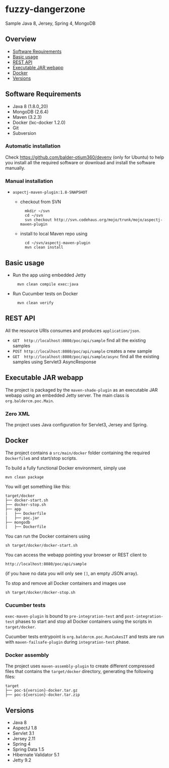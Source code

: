 # fuzzy-dangerzone

Sample Java 8, Jersey, Spring 4, MongoDB


## Overview

* [Software Requirements](#software-requirements)
* [Basic usage](#basic-usage)
* [REST API](#rest-api)
* [Executable JAR webapp](#executable-jar-webapp)
* [Docker](#docker)
* [Versions](#versions)


## Software Requirements

* Java 8 (1.8.0_20)
* MongoDB (2.6.4)
* Maven (3.2.3)
* Docker (lxc-docker 1.2.0)
* Git
* Subversion

### Automatic installation

Check https://github.com/balder-otium360/devenv (only for Ubuntu) to help you install all the required software or download and install the software manually.

### Manual installation

* `aspectj-maven-plugin:1.8-SNAPSHOT`
    - checkout from SVN

            mkdir ~/svn
            cd ~/svn
            svn checkout http://svn.codehaus.org/mojo/trunk/mojo/aspectj-maven-plugin
    - install to local Maven repo using

            cd ~/svn/aspectj-maven-plugin
            mvn clean install


## Basic usage

* Run the app using embedded Jetty

        mvn clean compile exec:java
* Run Cucumber tests on Docker

        mvn clean verify


## REST API

All the resource URIs consumes and produces `application/json`.

* `GET  http://localhost:8080/poc/api/sample` find all the existing samples
* `POST http://localhost:8080/poc/api/sample` creates a new sample
* `GET  http://localhost:8080/poc/api/sample/async` find all the existing samples using Servlet3 AsyncResponse


## Executable JAR webapp

The project is packaged by the `maven-shade-plugin` as an executable JAR webapp using an embedded Jetty server. The main class is `org.baldercm.poc.Main`.

### Zero XML

The project uses Java configuration for Servlet3, Jersey and Spring.


## Docker

The project contains a `src/main/docker` folder containing the required `Dockerfile`s and start/stop scripts.

To build a fully functional Docker environment, simply use

    mvn clean package

You will get something like this:

    target/docker
    ├── docker-start.sh
    ├── docker-stop.sh
    ├── app
    |   ├── Dockerfile
    |   ├── poc.jar
    ├── mongodb
    |   ├── Dockerfile

You can run the Docker containers using

    sh target/docker/docker-start.sh

You can access the webapp pointing your browser or REST client to

    http://localhost:8080/poc/api/sample
(if you have no data you will only see `[]`, an empty JSON array).

To stop and remove all Docker containers and images use

    sh target/docker/docker-stop.sh

### Cucumber tests

`exec-maven-plugin` is bound to `pre-integration-test` and `post-integration-test` phases to start and stop all Docker containers using the scripts in `target/docker`.

Cucumber tests entrypoint is `org.baldercm.poc.RunCukesIT` and tests are run with `maven-failsafe-plugin` during `integration-test` phase.

### Docker assembly

The project uses `maven-assembly-plugin` to create different compressed files that contains the `target/docker` directory, generating the following files:

    target
    ├── poc-${version}-docker.tar.gz
    ├── poc-${version}-docker.tar.zip


## Versions

* Java 8
* AspectJ 1.8
* Servlet 3.1
* Jersey 2.11
* Spring 4
* Spring Data 1.5
* Hibernate Validator 5.1
* Jetty 9.2